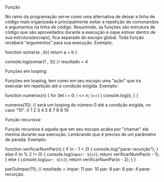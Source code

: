 Função 

No ramo da programação serve como uma alternativa de deixar a linha de código mais organizada e principalmente evitar a repetição de comonandos e argumentos na linha de código. 
Resumindo, as funções são estrutura de código que são aproveitados durante a execução e oque estiver dentro de sua estrutura(escopo), fica separado do escopo global.
Toda função receberá “argumentos” para sua execução.
Exemplo:

function somar(a , b){
return a + b
}

console.log(somar(1 , 3))
// resultado = 4

Funções em looping:

Funções em looping, tem como em seu escopo uma "ação" que ira executar em repetição até a condição exigida.
Exemplo:

function numeros(n) {
  for (let i = 0; i <= n; i++) {
    console.log(i);
  }
}

numeros(10);
// será um looping do número 0 até a condição exigida, no caso "10". 0 1 2 3 4 5 6 7 8 9 10

Função recursiva:

Função recursiva é aquela que em seu escopo acaba por "chamar" ela mesma durante sua execução. Lembrando que é preciso de um parâmetro de parada.
Exemplo:

function verificarNumPar(n) {
  if (n - 1 < 2) {
    console.log("parar recurção");
  } else if (n % 2 != 0) {
    console.log(`ímpar: ${n}`);
    return verificarNumPar(n - 1);
  } else {
    console.log(`par: ${n}`);
    return verificarNumPar(n - 2);
  }
}

parOuImpar(11);
// resultado = ímpar: 11 par: 10 par: 8 par: 6 par: 4 parar recurção.
